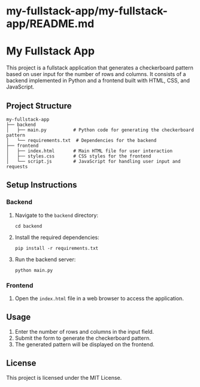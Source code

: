 # my-fullstack-app/my-fullstack-app/README.md

# My Fullstack App

This project is a fullstack application that generates a checkerboard pattern based on user input for the number of rows and columns. It consists of a backend implemented in Python and a frontend built with HTML, CSS, and JavaScript.

## Project Structure

```
my-fullstack-app
├── backend
│   ├── main.py          # Python code for generating the checkerboard pattern
│   └── requirements.txt  # Dependencies for the backend
├── frontend
│   ├── index.html       # Main HTML file for user interaction
│   ├── styles.css       # CSS styles for the frontend
│   └── script.js        # JavaScript for handling user input and requests
```

## Setup Instructions

### Backend

1. Navigate to the `backend` directory:
   ```
   cd backend
   ```

2. Install the required dependencies:
   ```
   pip install -r requirements.txt
   ```

3. Run the backend server:
   ```
   python main.py
   ```

### Frontend

1. Open the `index.html` file in a web browser to access the application.

## Usage

1. Enter the number of rows and columns in the input field.
2. Submit the form to generate the checkerboard pattern.
3. The generated pattern will be displayed on the frontend.

## License

This project is licensed under the MIT License.